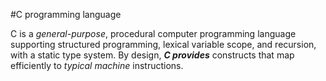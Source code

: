 #C programming language















C is a *general-purpose*, procedural computer programming language supporting structured programming, lexical variable scope, and recursion, with a static type system. By design, ***C provides*** constructs that map efficiently to *typical machine* instructions.